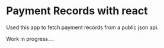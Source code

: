 # Payment Records with react

Used this app to fetch payment records from a public json api.

Work in progress....



